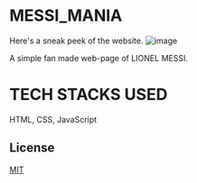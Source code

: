 # MESSI_MANIA
Here's a sneak peek of the website.
![image](https://github.com/Soumyajit2825/MESSI_MANIA/blob/main/Image/sneek.jpg)

A simple fan made web-page of LIONEL MESSI.

# TECH STACKS USED
HTML, CSS, JavaScript

## License

[MIT](https://choosealicense.com/licenses/mit/)
